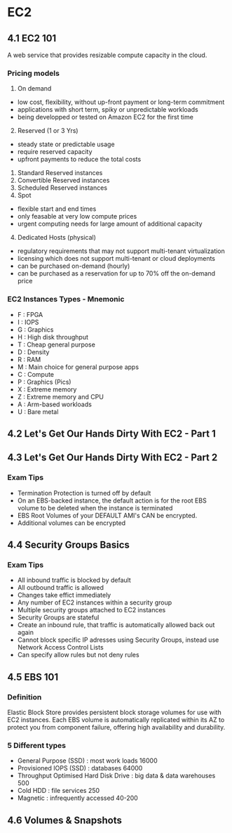 # EC2

## 4.1 EC2 101
A web service that provides resizable compute capacity in the cloud.

### Pricing models
1. On demand
  - low cost, flexibility, without up-front payment or long-term commitment
  - applications with short term, spiky or unpredictable workloads
  - being developped or tested on Amazon EC2 for the first time
2. Reserved (1 or 3 Yrs)
  - steady state or predictable usage
  - require reserved capacity
  - upfront payments to reduce the total costs
  1. Standard Reserved instances
  2. Convertible Reserved instances
  3. Scheduled Reserved instances
3. Spot
  - flexible start and end times
  - only feasable at very low compute prices
  - urgent computing needs for large amount of additional capacity
4. Dedicated Hosts (physical)
  - regulatory requirements that may not support multi-tenant virtualization
  - licensing which does not support multi-tenant or cloud deployments
  - can be purchased on-demand (hourly)
  - can be purchased as a reservation for up to 70% off the on-demand price
  
### EC2 Instances Types - Mnemonic
- F : FPGA
- I : IOPS
- G : Graphics
- H : High disk throughput
- T : Cheap general purpose
- D : Density
- R : RAM
- M : Main choice for general purpose apps
- C : Compute
- P : Graphics (Pics)
- X : Extreme memory
- Z : Extreme memory and CPU
- A : Arm-based workloads
- U : Bare metal

## 4.2 Let's Get Our Hands Dirty With EC2 - Part 1

## 4.3 Let's Get Our Hands Dirty With EC2 - Part 2
### Exam Tips
- Termination Protection is turned off by default
- On an EBS-backed instance, the default action is for the root EBS volume to be deleted when the instance is terminated
- EBS Root Volumes of your DEFAULT AMI's CAN be encrypted.
- Additional volumes can be encrypted

## 4.4 Security Groups Basics
### Exam Tips
- All inbound traffic is blocked by default
- All outbound traffic is allowed
- Changes take effict immediately
- Any number of EC2 instances within a security group
- Multiple security groups attached to EC2 instances
- Security Groups are stateful
- Create an inbound rule, that traffic is automatically allowed back out again
- Cannot block specific IP adresses using Security Groups, instead use Network Access Control Lists
- Can specify allow rules but not deny rules

## 4.5 EBS 101
### Definition
Elastic Block Store provides persistent block storage volumes for use with EC2 instances.
Each EBS volume is automatically replicated within its AZ to protect you from component failure, offering high availability and durability.

### 5 Different types
- General Purpose (SSD) : most work loads 16000
- Provisioned IOPS (SSD) : databases 64000
- Throughput Optimised Hard Disk Drive : big data & data warehouses 500
- Cold HDD : file services 250
- Magnetic : infrequently accessed 40-200

## 4.6 Volumes & Snapshots
